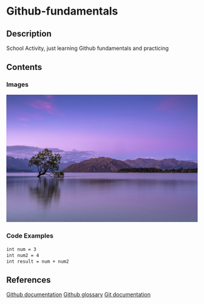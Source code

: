 # Github-fundamentals

## Description
School Activity, just learning Github fundamentals and practicing

## Contents
### Images
![There's the sea and a lonely tree](seaAndTree.jpeg)

### Code Examples
```
int num = 3
int num2 = 4
int result = num + num2
```


## References
[Github documentation](https://docs.github.com/en)
[Github glossary](https://docs.github.com/en/get-started/learning-about-github/github-glossary)
[Git documentation](https://git-scm.com/doc)
